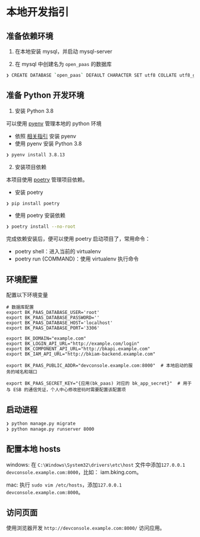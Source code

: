 # 本地开发指引

## 准备依赖环境

1. 在本地安装 mysql，并启动 mysql-server

2. 在 mysql 中创建名为 `open_paas` 的数据库
```bash
❯ CREATE DATABASE `open_paas` DEFAULT CHARACTER SET utf8 COLLATE utf8_general_ci;
```

## 准备 Python 开发环境

1. 安装 Python 3.8

可以使用 [pyenv](https://github.com/pyenv/pyenv) 管理本地的 python 环境
- 依照 [相关指引](https://github.com/pyenv/pyenv#getting-pyenv) 安装 pyenv
- 使用 pyenv 安装 Python 3.8

```bash
❯ pyenv install 3.8.13
```

2. 安装项目依赖

本项目使用 [poetry](https://python-poetry.org/) 管理项目依赖。

- 安装 poetry

```bash
❯ pip install poetry
```

- 使用 poetry 安装依赖

```bash
❯ poetry install --no-root
```

完成依赖安装后，便可以使用 poetry 启动项目了，常用命令：
- poetry shell：进入当前的 virtualenv
- poetry run {COMMAND}：使用 virtualenv 执行命令

## 环境配置

配置以下环境变量

```
# 数据库配置
export BK_PAAS_DATABASE_USER='root'
export BK_PAAS_DATABASE_PASSWORD=''
export BK_PAAS_DATABASE_HOST='localhost'
export BK_PAAS_DATABASE_PORT='3306'

export BK_DOMAIN="example.com"
export BK_LOGIN_API_URL="http://example.com/login"
export BK_COMPONENT_API_URL="http://bkapi.example.com"
export BK_IAM_API_URL="http://bkiam-backend.example.com"

export BK_PAAS_PUBLIC_ADDR="devconsole.example.com:8000"  # 本地启动的服务的域名和端口

export BK_PAAS_SECRET_KEY="{应用(bk_paas) 对应的 bk_app_secret}"  # 用于与 ESB 的通信凭证，个人中心修改密码时需要配置该配置项
```

## 启动进程

```bash
❯ python manage.py migrate
❯ python manage.py runserver 8000
```

## 配置本地 hosts  
windows: 在 `C:\Windows\System32\drivers\etc\host` 文件中添加`127.0.0.1 devconsole.example.com:8000`，比如： iam.bking.com。

mac: 执行 `sudo vim /etc/hosts`，添加`127.0.0.1 devconsole.example.com:8000`。

## 访问页面  
使用浏览器开发 `http://devconsole.example.com:8000/` 访问应用。